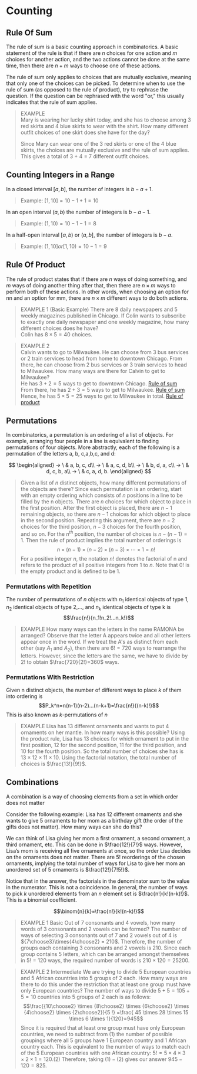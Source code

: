# Counting

## Rule Of Sum

The rule of sum is a basic counting approach in combinatorics. A basic statement of the rule is that if there are $n$ choices for one action and $m$ choices for another action, and the two actions cannot be done at the same time, then there are $n+m$ ways to choose one of these actions.

The rule of sum only applies to choices that are mutually exclusive, meaning that only one of the choices can be picked. To determine when to use the rule of sum (as opposed to the rule of product), try to rephrase the question. If the question can be rephrased with the word "or," this usually indicates that the rule of sum applies.

> EXAMPLE  
> Mary is wearing her lucky shirt today, and she has to choose among 3 red skirts and 4 blue skirts to wear with the shirt. How many different outfit choices of one skirt does she have for the day?
>
> Since Mary can wear one of the 3 red skirts or one of the 4 blue skirts, the choices are mutually exclusive and the rule of sum applies. This gives a total of 3 + 4 = 7 different outfit choices.

## Counting Integers in a Range

 In a closed interval $[a,b]$, the number of integers is $b-a+1$.  
> Example: $[1,10]=10-1+1=10$

 In an open interval $(a, b)$ the number of integers is $b-a-1$.  
> Example: $(1,10)=10-1-1=8$

 In a half-open interval $[a, b)$ or $(a,b]$, the number of integers is $b-a$.  
> Example: $(1,10] or [1,10) = 10-1=9$

## Rule Of Product

The rule of product states that if there are $n$ ways of doing something, and $m$ ways of doing another thing after that, then there are $n \times m$ ways to perform both of these actions. In other words, when choosing an option for nn and an option for mm, there are $n \times m$ different ways to do both actions.

> EXAMPLE 1 (Basic Example)
> There are 8 daily newspapers and 5 weekly magazines published in Chicago. If Colin wants to subscribe to exactly one daily newspaper and one weekly magazine, how many different choices does he have?  
> Colin has $8 \times 5=40$ choices.

> EXAMPLE 2​  
> Calvin wants to go to Milwaukee. He can choose from 3 bus services or 2 train services to head from home to downtown Chicago. From there, he can choose from 2 bus services or 3 train services to head to Milwaukee. How many ways are there for Calvin to get to Milwaukee?  
> He has $3 + 2=5$ ways to get to downtown Chicago. [Rule of sum](#rule-of-sum)  
> From there, he has $2+3=5$ ways to get to Milwaukee. [Rule of sum](#rule-of-sum)  
> Hence, he has $5 \times 5=25$ ways to get to Milwaukee in total. [Rule of product](#rule-of-product)

## Permutations

In combinatorics, a permutation is an ordering of a list of objects. For example, arranging four people in a line is equivalent to finding permutations of four objects. More abstractly, each of the following is a permutation of the letters a, b, c,a,b,c, and d:

$$
\begin{aligned}
→ \ & a, b, c, d\\
→ \ & a, c, d, b\\
→ \ & b, d, a, c\\
→ \ & d, c, b, a\\
→ \ & c, a, d, b.
\end{aligned}
$$

> Given a list of $n$ distinct objects, how many different permutations of the objects are there?
> Since each permutation is an ordering, start with an empty ordering which consists of $n$ positions in a line to be filled by the n objects. There are $n$ choices for which object to place in the first position. After the first object is placed, there are $n-1$ remaining objects, so there are $n-1$ choices for which object to place in the second position. Repeating this argument, there are $n-2$ choices for the third position, $n-3$ choices for the fourth position, and so on. For the $n^{th}$ position, the number of choices is $n - (n-1)= 1$. Then the rule of product implies the total number of orderings is
>$$n \times (n-1) \times (n-2) \times (n-3) \times \cdots \times 1 = n!$$
>For a positive integer $n$, the notation $n!$ denotes the factorial of n and refers to the product of all positive integers from $1$ to $n$. Note that $0!$ is the empty product and is defined to be $1$.

### Permutations with Repetition

The number of permutations of $n$ objects with $n_1$ identical objects of type 1, $n_2$ identical objects of type 2,..., and $n_k$ identical objects of type k is
$$\frac{n!}{n_1!n_2!...n_k!}$$

>EXAMPLE
>How many ways can the letters in the name RAMONA be arranged?
>Observe that the letter A appears twice and all other letters appear once in the word. If we treat the A's as distinct from each other (say $A_1$ and $A_2$), then there are $6! = 720$ ways to rearrange the letters. However, since the letters are the same, we have to divide by $2!$ to obtain $\frac{720}{2!}=360$ ways.

### Permutations With Restriction

Given n distinct objects, the number of different ways to place $k$ of them into ordering is
$$P_k^n=n(n-1)(n-2)...(n-k+1)=\frac{n!}{(n-k)!}$$
This is also known as $k$-permutations of $n$

> EXAMPLE
> Lisa has 13 different ornaments and wants to put 4 ornaments on her mantle. In how many ways is this possible?
>Using the product rule, Lisa has 13 choices for which ornament to put in the first position, 12 for the second position, 11 for the third position, and 10 for the fourth position. So the total number of choices she has is $13 \times 12 \times 11 \times 10$. Using the factorial notation, the total number of choices is $\frac{13!}{9!}$.

## Combinations

A combination is a way of choosing elements from a set in which order does not matter

Consider the following example: Lisa has $12$ different ornaments and she wants to give $5$ ornaments to her mom as a birthday gift (the order of the gifts does not matter). How many ways can she do this?

We can think of Lisa giving her mom a first ornament, a second ornament, a third ornament, etc. This can be done in $\frac{12!}{7!}$ ways. However, Lisa’s mom is receiving all five ornaments at once, so the order Lisa decides on the ornaments does not matter. There are $5!$ reorderings of the chosen ornaments, implying the total number of ways for Lisa to give her mom an unordered set of $5$ ornaments is $\frac{12!}{7!5!}$.

Notice that in the answer, the factorials in the denominator sum to the value in the numerator. This is not a coincidence. In general, the number of ways to pick $k$ unordered elements from an $n$ element set is $\frac{n!}{k!(n-k)!}$.
This is a binomial coefficient.

$$\binom{n}{k}=\frac{n!}{k!(n-k)!}$$

>EXAMPLE 1 Basic
>Out of $7$ consonants and $4$ vowels, how many words of $3$ consonants and $2$ vowels can be formed?
>The number of ways of selecting $3$ consonants out of $7$ and $2$ vowels out of $4$ is ${7\choose3}\times{4\choose2} = 210$.
>Therefore, the number of groups each containing $3$ consonants and $2$ vowels is $210$. Since each group contains $5$ letters, which can be arranged amongst themselves in $5! = 120$ ways, the required number of words is $210 \times 120 = 25200$.  

>EXAMPLE 2 Intermediate
>We are trying to divide $5$ European countries and $5$ African countries into $5$ groups of $2$ each. How many ways are there to do this under the restriction that at least one group must have only European countries?
>The number of ways to divide $5+5=105+5=10$ countries into $5$ groups of $2$ each is as follows:
>$$\frac{{10\choose2} \times {8\choose2} \times {6\choose2} \times {4\choose2} \times {2\choose2}}{5 !} =\frac{ 45 \times 28 \times 15 \times 6 \times 1}{120}=945$$
>Since it is required that at least one group must have only European countries, we need to subtract from $(1)$ the number of possible groupings where all $5$ groups have $1$ European country and $1$ African country each. This is equivalent to the number of ways to match each of the $5$ European countries with one African country:
$5! = 5 \times 4 \times 3 \times 2 \times 1=120.  (2)$
Therefore, taking $(1)-(2)$ gives our answer $945-120=825$.

​
<!-- TODO: Add a complex example -->